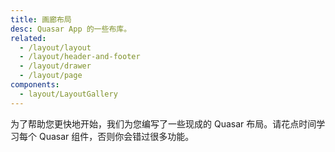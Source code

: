 ```yaml
---
title: 画廊布局
desc: Quasar App 的一些布库。
related:
  - /layout/layout
  - /layout/header-and-footer
  - /layout/drawer
  - /layout/page
components:
  - layout/LayoutGallery
---
```


为了帮助您更快地开始，我们为您编写了一些现成的 Quasar 布局。请花点时间学习每个 Quasar 组件，否则你会错过很多功能。

<layout-gallery class="q-mt-md"/>
